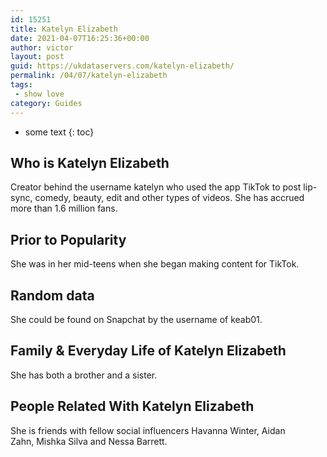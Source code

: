 ```yaml
---
id: 15251
title: Katelyn Elizabeth
date: 2021-04-07T16:25:36+00:00
author: victor
layout: post
guid: https://ukdataservers.com/katelyn-elizabeth/
permalink: /04/07/katelyn-elizabeth
tags:
 - show love
category: Guides
---
```


* some text
{: toc}


## Who is Katelyn Elizabeth



Creator behind the username katelyn who used the app TikTok to post lip-sync, comedy, beauty, edit and other types of videos. She has accrued more than 1.6 million fans.

                
                
                
## Prior to Popularity



She was in her mid-teens when she began making content for TikTok.

                
                
                
## Random data



She could be found on Snapchat by the username of keab01.

                
                
                
## Family & Everyday Life of Katelyn Elizabeth



She has both a brother and a sister.

                
                
                
## People Related With Katelyn Elizabeth



She is friends with fellow social influencers Havanna Winter, Aidan Zahn, Mishka Silva and Nessa Barrett. 

                
              
            
          
          
          